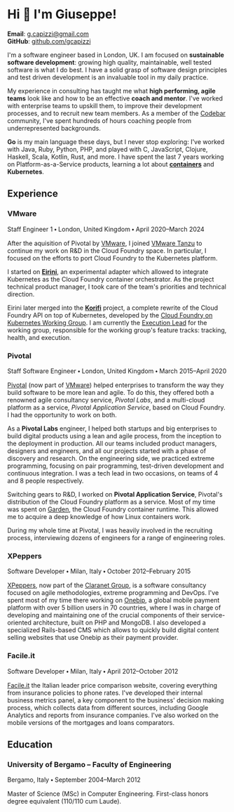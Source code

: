 <head>
  <title>Giuseppe Capizzi</title>
  <link rel="stylesheet" href="css/normalize.css">
  <link rel="stylesheet" href="css/main.css">
</head>

# Hi 👋 I'm Giuseppe!

**Email**: [g.capizzi@gmail.com](mailto:g.capizzi@gmail.com)\
**GitHub**: [github.com/gcapizzi](https://github.com/gcapizzi)

I'm a software engineer based in London, UK.
I am focused on **sustainable software development**: growing high quality, maintainable, well tested software is what I do best.
I have a solid grasp of software design principles and test driven development is an invaluable tool in my daily practice.

My experience in consulting has taught me what **high performing, agile teams** look like and how to be an effective **coach and mentor**.
I've worked with enterprise teams to upskill them, to improve their development processes, and to recruit new team members.
As a member of the [Codebar](https://codebar.io) community, I've spent hundreds of hours coaching people from underrepresented backgrounds.

**Go** is my main language these days, but I never stop exploring: I've worked with Java, Ruby, Python, PHP, and played with C, JavaScript, Clojure, Haskell, Scala, Kotlin, Rust, and more.
I have spent the last 7 years working on Platform-as-a-Service products, learning a lot about [**containers**](https://github.com/gcapizzi/containers-study-path) and **Kubernetes**.

## Experience

### VMware
<span class="subtitle">Staff Engineer 1 ⬩ London, United Kingdom ⬩ April 2020–March 2024</span>

After the aquisition of Pivotal by [VMware](https://www.vmware.com), I joined [VMware Tanzu](https://tanzu.vmware.com/tanzu) to continue my work on R&amp;D in the Cloud Foundry space. 
In particular, I focused on the efforts to port Cloud Foundry to the Kubernetes platform.

I started on [**Eirini**](https://www.cloudfoundry.org/project-eirini/), an experimental adapter which allowed to integrate Kubernetes as the Cloud Foundry container orchestrator.
As the project technical product manager, I took care of the team's priorities and technical direction.

Eirini later merged into the [**Korifi**](https://github.com/cloudfoundry/korifi) project, a complete rewrite of the Cloud Foundry API on top of Kubernetes, developed by the [Cloud Foundry on Kubernetes Working Group](https://github.com/cloudfoundry/community/blob/main/toc/working-groups/cf-on-k8s.md).
I am currently the [Execution Lead](https://github.com/cloudfoundry/community/blob/main/toc/ROLES.md) for the working group, responsible for the working group's feature tracks: tracking, health, and execution.

### Pivotal
<span class="subtitle">Staff Software Engineer ⬩ London, United Kingdom ⬩ March 2015–April 2020</span>

[Pivotal](https://pivotal.io) (now part of [VMware](https://www.vmware.com)) helped enterprises to transform the way they build software to be more lean and agile.
To do this, they offered both a renowned agile consultancy service, _Pivotal Labs_, and a multi-cloud platform as a service, _Pivotal Application Service_, based on Cloud Foundry.
I had the opportunity to work on both.

As a **Pivotal Labs** engineer, I helped both startups and big enterprises to build digital products using a lean and agile process, from the inception to the deployment in production.
All our teams included product managers, designers and engineers, and all our projects started with a phase of discovery and research.
On the engineering side, we practiced extreme programming, focusing on pair programming, test-driven development and continuous integration.
I was a tech lead in two occasions, on teams of 4 and 8 people respectively.

Switching gears to R&amp;D, I worked on **Pivotal Application Service**, Pivotal's distribution of the Cloud Foundry platform as a service.
Most of my time was spent on [Garden](https://github.com/cloudfoundry/garden-runc-release), the Cloud Foundry container runtime.
This allowed me to acquire a deep knowledge of how Linux containers work.

During my whole time at Pivotal, I was heavily involved in the recruiting process, interviewing dozens of engineers for a range of engineering roles.

### XPeppers
<span class="subtitle">Software Developer ⬩ Milan, Italy ⬩ October 2012–February 2015</span>

[XPeppers](https://xpeppers.com), now part of the [Claranet Group](https://www.claranet.com), is a software consultancy focused on agile methodologies, extreme programming and DevOps.
I've spent most of my time there working on [Onebip](https://onebip.com), a global mobile payment platform with over 5 billion users in 70 countries, where I was in charge of developing and maintaining one of the crucial components of their service-oriented architecture, built on PHP and MongoDB.
I also developed a specialized Rails-based CMS which allows to quickly build digital content selling websites that use Onebip as their payment provider.

### Facile.it
<span class="subtitle">Software Developer ⬩ Milan, Italy ⬩ April 2012–October 2012</span>

[Facile.it](https://facile.it) the Italian leader price comparison website, covering everything from insurance policies to phone rates.
I've developed their internal business metrics panel, a key component to the business' decision making process, which collects data from different sources, including Google Analytics and reports from insurance companies.
I've also worked on the mobile versions of the mortgages and loans comparators.

## Education

### University of Bergamo – Faculty of Engineering
<span class="subtitle">Bergamo, Italy ⬩ September 2004–March 2012</span>

Master of Science (MSc) in Computer Engineering.
First-class honors degree equivalent (110/110 cum Laude).
